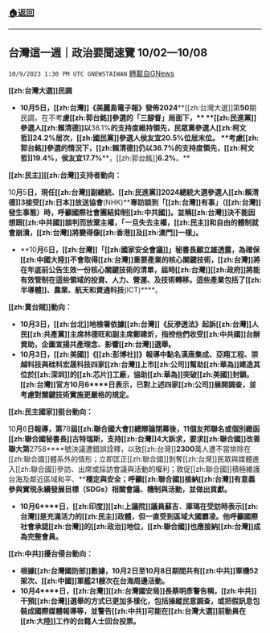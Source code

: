 ###  [:house:返回](README.md)
---


## 台灣這一週｜政治要聞速覽 10/02—10/08
`10/9/2023 1:30 PM UTC GNEWSTAIWAN` [轉載自GNews](https://gnews.org/articles/1808451)



**[[zh:台灣大選]]民調**

*   **10****月****5****日，[[zh:台灣]]《美麗島電子報》發佈****2024****[[zh:台灣大選]]第****50****期民調，在不考****慮[[zh:郭台銘]]參選的「三腳督」局面下，** **[[zh:民進黨]]參選人[[zh:賴清德]]以****38.1%****的支持度維持領先，民眾黨參選人[[zh:柯文哲]]****24.2%****居次，[[zh:國民黨]]參選人侯友宜****20.5%****位居末位。** **考****慮[[zh:郭台銘]]參選的情況下，[[zh:賴清德]]仍以****36.7%****的支持度領先，[[zh:柯文哲]]****19.4%****，侯友宜****17.7%****，[[zh:郭台銘]]****6.2%****。**

**[[zh:民主]][[zh:台灣]]支持者動向：**

10****月****5****日，現任[[zh:台灣]]副總統、[[zh:民進黨]]****2024****總統大選參選人[[zh:賴清德]]****3****接受[[zh:日本]]放送協會****(NHK)****專訪談到「[[zh:台灣]]有事」（[[zh:台灣]]發生事態）時，呼籲國際社會團結抑制[[zh:中共國]]。並稱[[zh:台灣]]決不能因想跟[[zh:中共國]]談判而放棄主權，「一旦失去主權，[[zh:民主]]和自由的體制就會崩潰，[[zh:台灣]]將變得像[[zh:香港]]及[[zh:澳門]]一樣」。**
*   **10****月****6****日，[[zh:台灣]]「[[zh:國家安全會議]]」秘書長顧立雄透露，為確保[[zh:中國大陸]]不會取得[[zh:台灣]]重要產業的核心關鍵技術，[[zh:台灣]]將在年底前公告生效一份核心關鍵技術的清單，屆時[[zh:台灣]][[zh:政府]]將能有效管制在這些領域的投資、人力、營運、及技術轉移。這些產業包括了[[zh:半導體]]、農業、航天和資通科技****(ICT)****。

  

**[[zh:賣台賊]]動向：**

*   **10****月****3****日，[[zh:台北]]地檢署依據[[zh:台灣]]****《反滲透法》起訴[[zh:台灣]]人民[[zh:共產黨]]主席林德旺和副主席鄭建炘，指控他們收受[[zh:中共國]]台辦資助，企圖宣揚共產理念、影響[[zh:台灣]]選舉。**
*   **10****月****3****日，[[zh:美國]]《[[zh:彭博社]]》報導中點名漢唐集成、亞翔工程、崇越科技與硅科宏晟科技四家[[zh:台灣]]上市[[zh:公司]]幫助[[zh:華為]]建造其位於[[zh:深圳]]的[[zh:芯片]]工廠，協助[[zh:華為]]突破[[zh:美國]]封鎖。[[zh:台灣]]官方****10****月****6****日表示，已對上述四家[[zh:公司]]展開調查，並考慮對關鍵技術實施更嚴格的規定。**

  

**[[zh:民主國家]]挺台動向：**

10****月****6****日報導，第****78****屆[[zh:聯合國大會]]總辯論閉幕後，****11****個友邦聯名或個別緻函[[zh:聯合國秘書長]]古特瑞斯，支持[[zh:台灣]]****4****大訴求，要求[[zh:聯合國]]改善聯大第****2758****號決議遭錯誤詮釋，以致[[zh:台灣]]****2300****萬人遭不當排除在[[zh:聯合國]]體系外的情形；立即匡正[[zh:聯合國]]剝奪[[zh:台灣]]民眾與媒體進入[[zh:聯合國]]參訪、出席或採訪會議與活動的權利；敦促[[zh:聯合國]]積極維護台海及鄰近區域和平、****穩定與安全；呼籲[[zh:聯合國]]接納[[zh:台灣]]有意義參與實現永續發展目標（****SDGs****）相關會議、機制與活動，並做出貢獻。**
*   **10****月****6****日，[[zh:印度]][[zh:上議院]]議員蘇吉．庫瑪在受訪時表示[[zh:台灣]]是充滿活力的[[zh:民主]]政體，但一直受到區域大國霸凌。他呼籲國際社會承認[[zh:台灣]]的[[zh:政治]]地位，[[zh:聯合國]]也應接納[[zh:台灣]]成為完整會員。**

  

**[[zh:中共]]擾台侵台動向：**

*   **根據[[zh:台灣國防部]]數據，****10****月****2****日至****10****月****8****日期間共有[[zh:中共]]軍機****52****架次、[[zh:中國]]軍艦****21****艘次在台海周邊活動。**
*   **10****月****4****日，[[zh:台灣]][[zh:台灣國安局]]長蔡明彥警告稱，[[zh:中共]]干預[[zh:台灣]]選舉的方式已更加多樣化，包括操縱民意調查，或把假訊息包裝成國際媒體報導等，並警告[[zh:中共]]可能在[[zh:台灣大選]]前動員在[[zh:大陸]]工作的台籍人士回台投票。**
